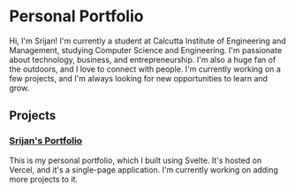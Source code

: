# Personal Portfolio

Hi, I'm Srijan!
I'm currently a student at Calcutta Institute of Engineering and Management, studying Computer Science and Engineering. I'm passionate about technology, business, and entrepreneurship. I'm also a huge fan of the outdoors, and I love to connect with people. I'm currently working on a few projects, and I'm always looking for new opportunities to learn and grow.

## Projects

### [Srijan's Portfolio](https://srijankgupta.vercel.app/)
This is my personal portfolio, which I built using Svelte. It's hosted on Vercel, and it's a single-page application. I'm currently working on adding more projects to it.
